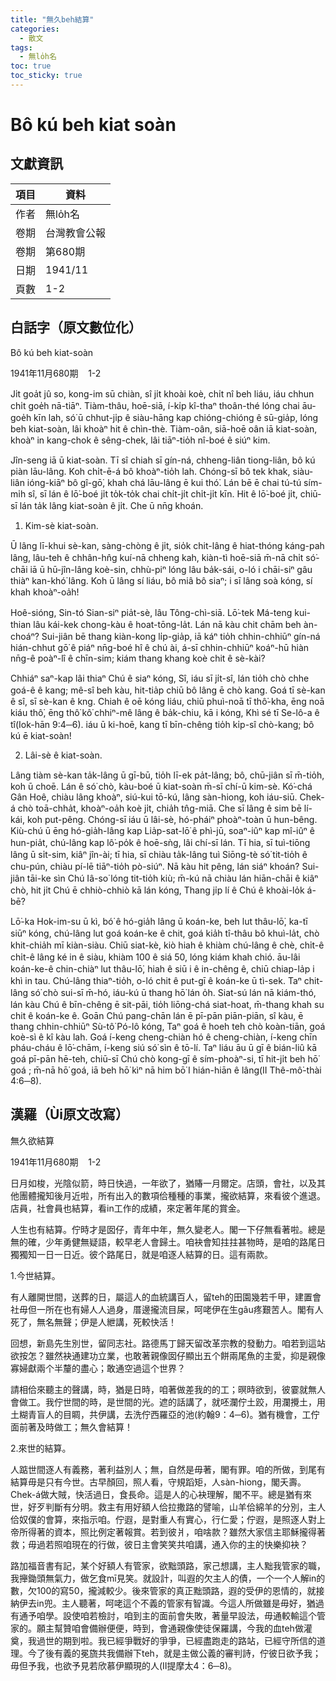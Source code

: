 ```yaml
---
title: "無久beh結算"
categories:
  - 散文
tags:
  - 無lo̍h名
toc: true
toc_sticky: true
---
```


# Bô kú beh kiat soàn

## 文獻資訊

| 項目 | 資料 |
|---|---|
| 作者 | 無lo̍h名 |
| 卷期 | 台灣教會公報 |
| 卷期 | 第680期 |
| 日期 | 1941/11 |
| 頁數 | 1-2 |

## 白話字（原文數位化）

Bô kú beh kiat-soàn

1941年11月680期    1-2

Ji̍t goa̍t jû so, kong-im sū chiàn, sî ji̍t khoài koè, chi̍t nî beh liáu, iáu chhun chi̍t goe̍h nā-tiāⁿ. Tiàm-thâu, hoē-siā, í-ki̍p kî-thaⁿ thoân-thé lóng chai āu-goe̍h kīn lah, só͘ ū chhut-ji̍p ê siàu-hāng kap chióng-chióng ê sū-gia̍p, lóng beh kiat-soàn, lâi khoàⁿ hit ê chìn-thè. Tiàm-oân, siā-hoē oân iā kiat-soàn, khoàⁿ in kang-chok ê sêng-chek, lâi tiāⁿ-tio̍h nî-boé ê siúⁿ kim.

Jîn-seng iā ū kiat-soàn. Tī sî chiah sī gín-ná, chheng-liân tiong-liân, bô kú piàn lāu-lâng. Koh chi̍t-ē-á bô khoàⁿ-tio̍h lah. Chóng-sī bô tek khak, siàu-liân ióng-kiāⁿ bô gî-gō͘, khah chá lāu-lâng ē kui thó͘. Lán bē ē chai tú-tú sím-mi̍h sî, sī lán ê lō͘-boé ji̍t to̍k-to̍k chai chi̍t-ji̍t chi̍t-ji̍t kīn. Hit ê lō͘-boé ji̍t, chiū-sī lán ta̍k lâng kiat-soàn ê ji̍t. Che ū nn̄g khoán.

1. Kim-sè kiat-soàn.

Ū lâng lī-khui sè-kan, sàng-chòng ê ji̍t, sio̍k chit-lâng ê hiat-thóng káng-pah lâng, lâu-teh ê chhân-hn̂g kuí-nā chheng kah, kiàn-tì hoē-siā m̄-nā chi̍t só͘-chāi iā ū hū-jîn-lâng koè-sin, chhù-piⁿ lóng lâu ba̍k-sái, o-ló i chāi-siⁿ gâu thiàⁿ kan-khó͘ lâng. Koh ū lâng sí liáu, bô miâ bô siaⁿ; i sī lâng soà kóng, sí khah khoàⁿ-oa̍h!

Hoê-sióng, Sin-tó Sian-siⁿ pia̍t-sè, lâu Tông-chì-siā. Lō͘-tek Má-teng kui-thian lâu kái-kek chong-kàu ê hoat-tōng-la̍t. Lán nā kàu chit chām beh àn-choáⁿ? Sui-jiân bē thang kiàn-kong li̍p-gia̍p, iā káⁿ tio̍h chhin-chhiūⁿ gín-ná hián-chhut gō͘ ê piáⁿ nn̄g-boé hî ê chú ài, á-sī chhin-chhiūⁿ koáⁿ-hū hiàn nn̄g-ê poàⁿ-lî ê chīn-sim; kiám thang khang koè chit ê sè-kài?

Chhiáⁿ saⁿ-kap lâi thiaⁿ Chú ê siaⁿ kóng, Sî, iáu sī ji̍t-sî, lán tio̍h chò chhe goá-ê ê kang; mê-sî beh kàu, hit-tia̍p chiū bô lâng ē chò kang. Goá tī sè-kan ê sî, sī sè-kan ê kng. Chiah ê oē kóng liáu, chiū phuì-noā tī thô͘-kha, ēng noā kiáu thô͘, ēng thô͘ kô͘ chhiⁿ-mê lâng ê ba̍k-chiu, kā i kóng, Khì sé tī Se-lô-a ê tî(Iok-hān 9:4─6). iáu ū ki-hoē, kang tī bīn-chêng tio̍h ki̍p-sî chò-kang; bô kú ē kiat-soàn!

2. Lâi-sè ê kiat-soàn.

Lâng tiàm sè-kan ta̍k-lâng ū gī-bū, tio̍h lī-ek pa̍t-lâng; bô, chū-jiân sī m̄-tio̍h, koh ū choē. Lán ê só͘ chò, kàu-boé ū kiat-soàn m̄-sī chí-ū kim-sè. Kó͘-chá Gân Hoê, chiàu lâng khoàⁿ, siú-kui tō-kú, lâng sàn-hiong, koh iáu-siū. Chek-á chò toā-chha̍t, khoàⁿ-oa̍h koè ji̍t, chia̍h tn̂g-miā. Che sī lâng ê sim bē lí-kái, koh put-pêng. Chóng-sī iáu ū lâi-sè, hó-pháiⁿ phoàⁿ-toàn ū hun-bêng. Kiù-chú ū ēng hó-gia̍h-lâng kap Lia̍p-sat-lō͘ ê phì-jū, soaⁿ-iûⁿ kap mî-iûⁿ ê hun-pia̍t, chú-lâng kap lô͘-po̍k ê hoē-sǹg, lâi chí-sī lán. Tī hia, sī tuì-tiōng lâng ū si̍t-sim, kiâⁿ jîn-ài; tī hia, sī chiàu ta̍k-lâng tuì Siōng-tè só͘ tit-tio̍h ê chu-pún, chiàu pí-lē tiāⁿ-tio̍h pò-siúⁿ. Nā kàu hit pêng, lán siáⁿ khoán? Sui-jiân tāi-ke sìn Chú Iâ-so͘ lóng tit-tio̍h kiù; m̄-kú nā chiàu lán hiān-chāi ê kiâⁿ chò, hit ji̍t Chú ē chhiò-chhiò kā lán kóng, Thang ji̍p lí ê Chú ê khoài-lo̍k á-bē?

Lō͘-ka Hok-im-su ū kì, bó͘ ê hó-gia̍h lâng ū koán-ke, beh lut thâu-lō͘, ka-tī siūⁿ kóng, chú-lâng lut goá koán-ke ê chit, goá kia̍h tî-thâu bô khuì-la̍t, chò khit-chia̍h mī kiàn-siàu. Chiū siat-kè, kiò hiah ê khiàm chú-lâng ê chè, chi̍t-ê chi̍t-ê lâng ké in ê siàu, khiàm 100 ê siá 50, lóng kiám khah chió. āu-lâi koán-ke-ê chin-chiàⁿ lut thâu-lō͘, hiah ê siū i ê in-chêng ê, chiū chiap-la̍p i khì in tau. Chú-lâng thiaⁿ-tio̍h, o-ló chit ê put-gī ê koán-ke ū tì-sek. Taⁿ chit-lâng só͘ chò sui-sī m̄-hó, iáu-kú ū thang hō͘ lán o̍h. Siat-sú lán nā kiám-thó, lán kàu Chú ê bīn-chêng ē sit-pāi, tio̍h liōng-chá siat-hoat, m̄-thang khah su chit ê koán-ke ê. Goān Chú pang-chān lán ē pī-pān piān-piān, sî kàu, ē thang chhin-chhiūⁿ Sù-tô͘ Pó-lô kóng, Taⁿ goá ê hoeh teh chò koàn-tiān, goá koè-sì ê kî kàu lah. Goá í-keng cheng-chiàn hó ê cheng-chiàn, í-keng chīn pháu-cháu ê lō͘-chām, í-keng siú só͘ sìn ê tō-lí. Taⁿ liáu āu ū gī ê bián-liû kā goá pī-pān hē-teh, chiū-sī Chú chò kong-gī ê sím-phoàⁿ-si, tī hit-ji̍t beh hō͘ goá ; m̄-nā hō͘ goá, iā beh hō͘ kìⁿ nā him bō͘ I hián-hiān ê lâng(II Thê-mô͘-thài 4:6─8).

## 漢羅（Ùi原文改寫）

無久欲結算

1941年11月680期    1-2

日月如梭，光陰似箭，時日快過，一年欲了，猶賰一月爾定。店頭，會社，以及其他團體攏知後月近啦，所有出入的數項佮種種的事業，攏欲結算，來看彼个進退。店員，社會員也結算，看in工作的成績，來定著年尾的賞金。

人生也有結算。佇時才是囡仔，青年中年，無久變老人。閣一下仔無看著啦。總是無的確，少年勇健無疑語，較早老人會歸土。咱袂會知拄拄甚物時，是咱的路尾日獨獨知一日一日近。彼个路尾日，就是咱逐人結算的日。這有兩款。

1.今世結算。

有人離開世間，送葬的日，屬這人的血統講百人，留teh的田園幾若千甲，建置會社毋但一所在也有婦人人過身，厝邊攏流目屎，呵咾伊在生gâu疼艱苦人。閣有人死了，無名無聲；伊是人紲講，死較快活！

回想，新島先生別世，留同志社。路德馬丁歸天留改革宗教的發動力。咱若到這站欲按怎？雖然袂通建功立業，也敢著親像囡仔顯出五个餅兩尾魚的主愛，抑是親像寡婦獻兩个半釐的盡心；敢通空過這个世界？

請相佮來聽主的聲講，時，猶是日時，咱著做差我的的工；暝時欲到，彼霎就無人會做工。我佇世間的時，是世間的光。遮的話講了，就呸瀾佇土跤，用瀾攪土，用土糊青盲人的目睭，共伊講，去洗佇西羅亞的池(約翰9：4─6)。猶有機會，工佇面前著及時做工；無久會結算！

2.來世的結算。

人踮世間逐人有義務，著利益別人；無，自然是毋著，閣有罪。咱的所做，到尾有結算毋是只有今世。古早顏回，照人看，守規蹈矩，人sàn-hiong，閣夭壽。Chek-á做大賊，快活過日，食長命。這是人的心袂理解，閣不平。總是猶有來世，好歹判斷有分明。救主有用好額人佮拉撒路的譬喻，山羊佮綿羊的分別，主人佮奴僕的會算，來指示咱。佇遐，是對重人有實心，行仁愛；佇遐，是照逐人對上帝所得著的資本，照比例定著報賞。若到彼爿，咱啥款？雖然大家信主耶穌攏得著救；毋過若照咱現在的行做，彼日主會笑笑共咱講，通入你的主的快樂抑袂？

路加福音書有記，某个好額人有管家，欲黜頭路，家己想講，主人黜我管家的職，我攑鋤頭無氣力，做乞食mī見笑。就設計，叫遐的欠主人的債，一个一个人解in的數，欠100的寫50，攏減較少。後來管家的真正黜頭路，遐的受伊的恩情的，就接納伊去in兜。主人聽著，呵咾這个不義的管家有智識。今這人所做雖是毋好，猶過有通予咱學。設使咱若檢討，咱到主的面前會失敗，著量早設法，毋通較輸這个管家的。願主幫贊咱會備辦便便，時到，會通親像使徒保羅講，今我的血teh做灌奠，我過世的期到啦。我已經爭戰好的爭爭，已經盡跑走的路站，已經守所信的道理。今了後有義的冕旒共我備辦下teh，就是主做公義的審判詩，佇彼日欲予我；毋但予我，也欲予見若欣慕伊顯現的人(II提摩太4：6─8)。

